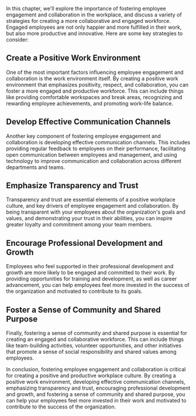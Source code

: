 
In this chapter, we'll explore the importance of fostering employee engagement and collaboration in the workplace, and discuss a variety of strategies for creating a more collaborative and engaged workforce. Engaged employees are not only happier and more fulfilled in their work, but also more productive and innovative. Here are some key strategies to consider:

## Create a Positive Work Environment

One of the most important factors influencing employee engagement and collaboration is the work environment itself. By creating a positive work environment that emphasizes positivity, respect, and collaboration, you can foster a more engaged and productive workforce. This can include things like providing comfortable workspaces and break areas, recognizing and rewarding employee achievements, and promoting work-life balance.

## Develop Effective Communication Channels

Another key component of fostering employee engagement and collaboration is developing effective communication channels. This includes providing regular feedback to employees on their performance, facilitating open communication between employees and management, and using technology to improve communication and collaboration across different departments and teams.

## Emphasize Transparency and Trust

Transparency and trust are essential elements of a positive workplace culture, and key drivers of employee engagement and collaboration. By being transparent with your employees about the organization's goals and values, and demonstrating your trust in their abilities, you can inspire greater loyalty and commitment among your team members.

## Encourage Professional Development and Growth

Employees who feel supported in their professional development and growth are more likely to be engaged and committed to their work. By providing opportunities for training and development, as well as career advancement, you can help employees feel more invested in the success of the organization and motivated to contribute to its goals.

## Foster a Sense of Community and Shared Purpose

Finally, fostering a sense of community and shared purpose is essential for creating an engaged and collaborative workforce. This can include things like team-building activities, volunteer opportunities, and other initiatives that promote a sense of social responsibility and shared values among employees.

In conclusion, fostering employee engagement and collaboration is critical for creating a positive and productive workplace culture. By creating a positive work environment, developing effective communication channels, emphasizing transparency and trust, encouraging professional development and growth, and fostering a sense of community and shared purpose, you can help your employees feel more invested in their work and motivated to contribute to the success of the organization.
